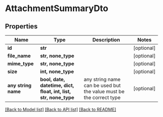 # AttachmentSummaryDto


## Properties
Name | Type | Description | Notes
------------ | ------------- | ------------- | -------------
**id** | **str** |  | [optional] 
**file_name** | **str, none_type** |  | [optional] 
**mime_type** | **str, none_type** |  | [optional] 
**size** | **int, none_type** |  | [optional] 
**any string name** | **bool, date, datetime, dict, float, int, list, str, none_type** | any string name can be used but the value must be the correct type | [optional]

[[Back to Model list]](../README.md#documentation-for-models) [[Back to API list]](../README.md#documentation-for-api-endpoints) [[Back to README]](../README.md)


